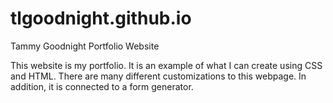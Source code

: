 # tlgoodnight.github.io
Tammy Goodnight Portfolio Website

This website is my portfolio. It is an example of what I can create using CSS and HTML. 
There are many different customizations to this webpage. 
In addition, it is connected to a form generator. 

